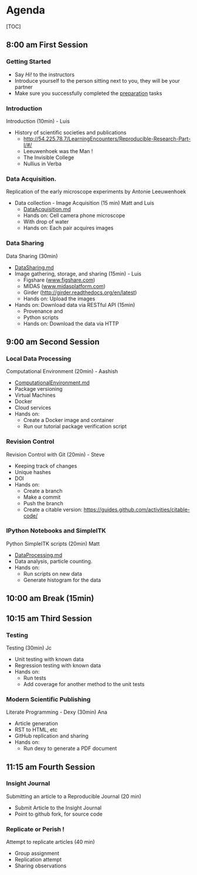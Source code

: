 # Agenda

[TOC]

## 8:00 am First Session

### Getting Started

* Say *Hi!* to the instructors
* Introduce yourself to the person sitting next to you, they will be your
  partner
* Make sure you successfully completed the [preparation](Preparation.md) tasks

### Introduction

Introduction (10min) - Luis

* History of scientific societies and publications
    * http://54.225.78.7/LearningEncounters/Reproducible-Research-Part-I/#/
    * Leeuwenhoek was the Man !
    * The Invisible College
    * Nullius in Verba

### Data Acquisition.

Replication of the early microscope experiments by Antonie Leeuwenhoek

* Data collection - Image Acquisition (15 min) Matt and Luis
  * [DataAcquisition.md](DataAcquisition.md)
  * Hands on: Cell camera phone microscope
  * With drop of water
  * Hands on: Each pair acquires images

### Data Sharing

Data Sharing (30min)

* [DataSharing.md](DataSharing.md)
* Image gathering, storage, and sharing (15min) - Luis
  * Figshare (www.figshare.com)
  * MIDAS (www.midasplatform.com)
  * Girder (http://girder.readthedocs.org/en/latest)
  * Hands on: Upload the images
* Hands on: Download data via RESTful API (15min)
  * Provenance and
  * Python scripts
  * Hands on: Download the data via HTTP


## 9:00 am Second Session

### Local Data Processing

Computational Environment (20min) - Aashish

* [ComputationalEnvironment.md](ComputationalEnvironment.md)
* Package versioning
* Virtual Machines
* Docker
* Cloud services
* Hands on:
  * Create a Docker image and container
  * Run our tutorial package verification script

### Revision Control

Revision Control with Git (20min) - Steve

* Keeping track of changes
* Unique hashes
* DOI
* Hands on:
  * Create a branch
  * Make a commit
  * Push the branch
  * Create a citable version: https://guides.github.com/activities/citable-code/

### IPython Notebooks and SimpleITK

Python SimpleITK scripts (20min) Matt

* [DataProcessing.md](DataProcessing.md)
* Data analysis, particle counting.
* Hands on:
  * Run scripts on new data
  * Generate histogram for the data

## 10:00 am Break (15min)

## 10:15 am Third Session

### Testing

Testing (30min)  Jc

* Unit testing with known data
* Regression testing with known data
* Hands on:
  * Run tests
  * Add coverage for another method to the unit tests

### Modern Scientific Publishing

Literate Programming - Dexy (30min) Ana

* Article generation
* RST to HTML, etc
* GitHub replication and sharing
* Hands on:
  *  Run dexy to generate a PDF document


## 11:15 am Fourth Session

### Insight Journal

Submitting an article to a Reproducible Journal (20 min)

* Submit Article to the Insight Journal
* Point to github fork, for source code

### Replicate or Perish !

Attempt to replicate articles (40 min)

* Group assignment
* Replication attempt
* Sharing observations

